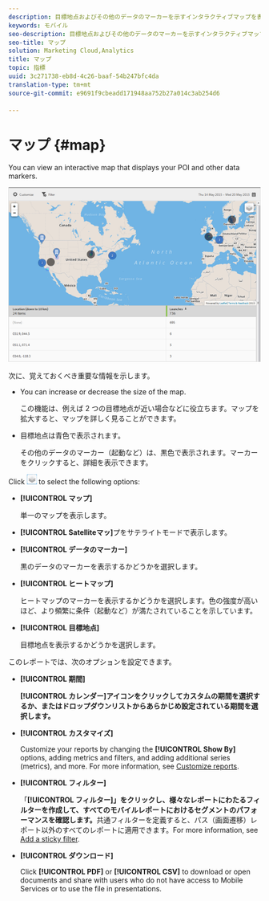 ```yaml
---
description: 目標地点およびその他のデータのマーカーを示すインタラクティブマップを表示できます。
keywords: モバイル
seo-description: 目標地点およびその他のデータのマーカーを示すインタラクティブマップを表示できます。
seo-title: マップ
solution: Marketing Cloud,Analytics
title: マップ
topic: 指標
uuid: 3c271738-eb8d-4c26-baaf-54b247bfc4da
translation-type: tm+mt
source-git-commit: e9691f9cbeadd171948aa752b27a014c3ab254d6

---
```



# マップ {#map}

You can view an interactive map that displays your POI and other data markers.

![](assets/map.png)

次に、覚えておくべき重要な情報を示します。

* You can increase or decrease the size of the map.

   この機能は、例えば 2 つの目標地点が近い場合などに役立ちます。マップを拡大すると、マップを詳しく見ることができます。
* 目標地点は青色で表示されます。

   その他のデータのマーカー（起動など）は、黒色で表示されます。マーカーをクリックすると、詳細を表示できます。

Click ![layers](assets/map_layers.png) to select the following options:

* **[!UICONTROL マップ]**

   単一のマップを表示します。

* **[!UICONTROL Satelliteマッ]**&#x200B;プをサテライトモードで表示します。

* **[!UICONTROL データのマーカー]**

   黒のデータのマーカーを表示するかどうかを選択します。

* **[!UICONTROL ヒートマップ]**

   ヒートマップのマーカーを表示するかどうかを選択します。色の強度が高いほど、より頻繁に条件（起動など）が満たされていることを示しています。

* **[!UICONTROL 目標地点]**

   目標地点を表示するかどうかを選択します。

このレポートでは、次のオプションを設定できます。

* **[!UICONTROL 期間]**

   **[!UICONTROL カレンダー]アイコンをクリックしてカスタムの期間を選択するか、またはドロップダウンリストからあらかじめ設定されている期間を選択します。**

* **[!UICONTROL カスタマイズ]**

   Customize your reports by changing the **[!UICONTROL Show By]** options, adding metrics and filters, and adding additional series (metrics), and more. For more information, see [Customize reports](/help/using/usage/reports-customize/t-reports-customize.md).

* **[!UICONTROL フィルター]**

   「**[!UICONTROL フィルター]」をクリックし、様々なレポートにわたるフィルターを作成して、すべてのモバイルレポートにおけるセグメントのパフォーマンスを確認します。**&#x200B;共通フィルターを定義すると、パス（画面遷移）レポート以外のすべてのレポートに適用できます。For more information, see [Add a sticky filter](/help/using/usage/reports-customize/t-sticky-filter.md).

* **[!UICONTROL ダウンロード]**

   Click **[!UICONTROL PDF]** or **[!UICONTROL CSV]** to download or open documents and share with users who do not have access to Mobile Services or to use the file in presentations.